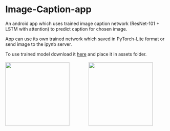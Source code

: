 # Image-Caption-app
An android app which uses trained image caption network (ResNet-101 + LSTM with attention) to predict caption for chosen image.

App can use its own trained network which saved in PyTorch-Lite format or send image to the ipynb server.

To use trained model download it [here](https://drive.google.com/file/d/1_zGCOsHPj1QyrwANzVgcrGhOKqGeQYju/view?usp=sharing) and place it in assets folder.
<br><br>
<img src="https://github.com/user-attachments/assets/6036b461-b5f2-43a4-a93d-af28a19779ce" width="200"/>&emsp;&emsp;&emsp;&emsp;
<img src="https://github.com/user-attachments/assets/07a1b46e-4170-4338-a770-5a671d546e9a" width="200"/>
